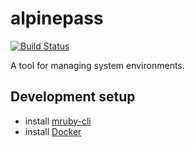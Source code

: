 # alpinepass

[![Build Status](https://travis-ci.org/appPlant/alpinepass.svg?branch=master)](https://travis-ci.org/appPlant/alpinepass)

A tool for managing system environments.

## Development setup

* install [mruby-cli](https://github.com/hone/mruby-cli)
* install [Docker](https://github.com/hone/mruby-cli)
